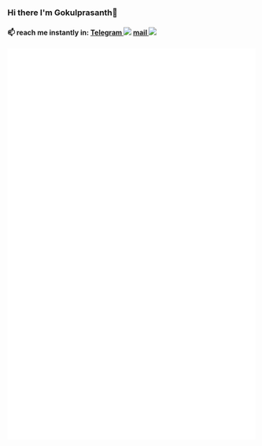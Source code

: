 ### Hi there I'm Gokulprasanth👋

#### 📫 reach me instantly in: [Telegram ![](https://img.icons8.com/color/16/000000/telegram-app--v1.png)](https://telegram.me/cruzer_blaze2) [mail ![](https://img.icons8.com/color/16/000000/gmail-new.png)](mailto:gokulgp3167@gmail.com)

![](https://raw.githubusercontent.com/gokul1630/gokul1630/main/github-metrics.svg)
